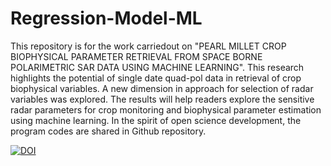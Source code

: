 # Regression-Model-ML
This repository is for the work carriedout on "PEARL MILLET CROP BIOPHYSICAL PARAMETER RETRIEVAL FROM SPACE BORNE POLARIMETRIC SAR DATA USING MACHINE LEARNING". 
This research highlights the potential of single date quad-pol data in retrieval of crop biophysical variables. A new dimension in approach for selection of radar variables was explored. The results will help readers explore the sensitive radar parameters for crop monitoring and biophysical parameter estimation using machine learning. In the spirit of open science development, the program codes are shared in Github repository.

[![DOI](https://zenodo.org/badge/592525062.svg)](https://zenodo.org/doi/10.5281/zenodo.10403351)
